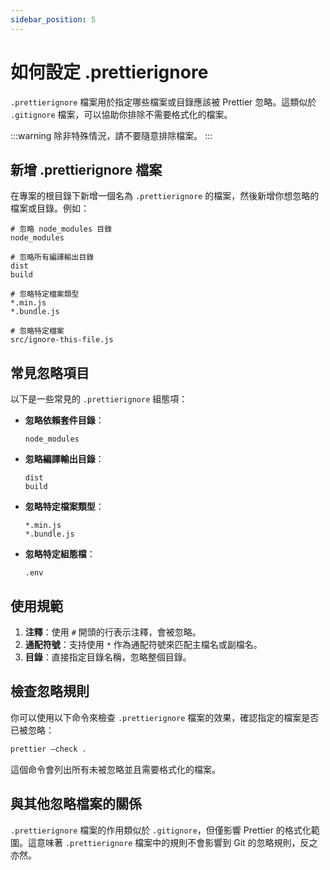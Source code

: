 ```yaml
---
sidebar_position: 5
---
```


# 如何設定 .prettierignore

`.prettierignore` 檔案用於指定哪些檔案或目錄應該被 Prettier 忽略。這類似於 `.gitignore` 檔案，可以協助你排除不需要格式化的檔案。

:::warning
除非特殊情況，請不要隨意排除檔案。
:::

## 新增 .prettierignore 檔案

在專案的根目錄下新增一個名為 `.prettierignore` 的檔案，然後新增你想忽略的檔案或目錄。例如：

```plaintext
# 忽略 node_modules 目錄
node_modules

# 忽略所有編譯輸出目錄
dist
build

# 忽略特定檔案類型
*.min.js
*.bundle.js

# 忽略特定檔案
src/ignore-this-file.js
```

## 常見忽略項目

以下是一些常見的 `.prettierignore` 組態項：

- **忽略依賴套件目錄**：
  ```plaintext
  node_modules
  ```

- **忽略編譯輸出目錄**：
  ```plaintext
  dist
  build
  ```

- **忽略特定檔案類型**：
  ```plaintext
  *.min.js
  *.bundle.js
  ```

- **忽略特定組態檔**：
  ```plaintext
  .env
  ```

## 使用規範

1. **注釋**：使用 `#` 開頭的行表示注釋，會被忽略。
2. **通配符號**：支持使用 `*` 作為通配符號來匹配主檔名或副檔名。
3. **目錄**：直接指定目錄名稱，忽略整個目錄。

## 檢查忽略規則

你可以使用以下命令來檢查 `.prettierignore` 檔案的效果，確認指定的檔案是否已被忽略：

```bash
prettier —check .
```

這個命令會列出所有未被忽略並且需要格式化的檔案。

## 與其他忽略檔案的關係

`.prettierignore` 檔案的作用類似於 `.gitignore`，但僅影響 Prettier 的格式化範圍。這意味著 `.prettierignore` 檔案中的規則不會影響到 Git 的忽略規則，反之亦然。
